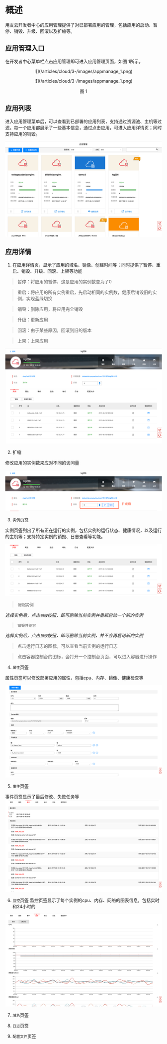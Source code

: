 # 概述

用友云开发者中心的应用管理提供了对已部署应用的管理，包括应用的启动、暂停、销毁、升级、回滚以及扩缩等。

## 应用管理入口
在开发者中心菜单栏点击应用管理即可进入应用管理页面，如图 1所示。

<div align=center> ![](/articles/cloud/3-/images/appmanage_1.png) </div>
<p align="center">![](/articles/cloud/3-/images/appmanage_1.png)</p>

<p align="center">图 1</p>

## 应用列表
进入应用管理菜单后，可以查看到已部署的应用列表，支持通过资源池、主机等过滤。每一个应用都展示了一些基本信息，通过点击应用，可进入应用详情页；同时支持应用的销毁。

![](/articles/cloud/3-/images/appmanage_2.png)

## 应用详情
1. 在应用详情页，显示了应用的域名、镜像、创建时间等；同时提供了暂停、重启、销毁、升级、回滚、上架等功能
> 暂停：将应用的暂停，这是应用的实例数变为了0

> 重启：将应用的所有实例重启，先启动相同的实例数，健康后销毁旧的实例，实现蓝绿切换

> 销毁：删除应用，将应用完全销毁

> 升级：更新应用

> 回滚：由于某些原因，回滚到旧的版本

> 上架：上架应用

![](/articles/cloud/3-/images/appmanage_3.png)

2. 扩缩

修改应用的实例数来应对不同的访问量

![image](/articles/cloud/3-/images/appmanage_4.png)

3. ```实例```页签

实例页签列出了所有正在运行的实例，包括实例的运行状态、健康情况，以及运行的主机等；支持特定实例的销毁、日志查看等功能。

![](/articles/cloud/3-/images/appmanage_5.png)

> ```销毁```实例

*选择实例后，点击```销毁```按钮，即可删除当前实例并重新启动一个新的实例*
> ```销毁并缩容```

*选择实例后，点击```销毁```按钮，即可删除当前实例，并不会再启动新的实例*
> 点击运行日志的图标，可以查看当前实例的运行日志

> 点击容器控制台的图标，会打开一个控制台页面，可以进入容器进行操作

4. ```属性```页签

属性页签可以修改部署应用的属性，包括cpu、内存、镜像、健康检查等

![](/articles/cloud/3-/images/appmanage_6.png)


5. ```事件```页签

事件页签显示了最后修改、失败任务等
![image](/articles/cloud/3-/images/appmanage_7.png)

6. ```监控```页签
监控页签显示了每个实例的cpu、内存、网络的图表信息，包括实时和24小时的

![image](/articles/cloud/3-/images/appmanage_8.png)

7. ```域名```页签

8. ```日志```页签

9. ```配置文件```页签
